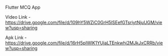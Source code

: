 Flutter MCQ App

Video Link - https://drive.google.com/file/d/109hY5WZiC0GrH5lSEefGTsriytNjuUGM/view?usp=sharing

Apk Link - https://drive.google.com/file/d/16rH5pIWlK1YUjaLTEnkwhj2MJkJxCRRb/view?usp=sharing
